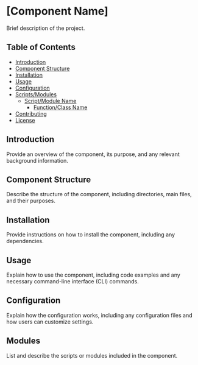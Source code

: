 # [Component Name]

Brief description of the project.

## Table of Contents

- [Introduction](#introduction)
- [Component Structure](#project-structure)
- [Installation](#installation)
- [Usage](#usage)
- [Configuration](#configuration)
- [Scripts/Modules](#scriptsmodules)
  - [Script/Module Name](#scriptmodule-name)
    - [Function/Class Name](#functionclass-name)
- [Contributing](#contributing)
- [License](#license)

## Introduction

Provide an overview of the component, its purpose, and any relevant background information.

## Component Structure

Describe the structure of the component, including directories, main files, and their purposes.

## Installation

Provide instructions on how to install the component, including any dependencies.

## Usage

Explain how to use the component, including code examples and any necessary command-line interface (CLI) commands.

## Configuration

Explain how the configuration works, including any configuration files and how users can customize settings.

## Modules

List and describe the scripts or modules included in the component.
